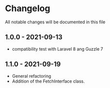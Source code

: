 # Changelog

All notable changes will be documented in this file

## 1.0.0 - 2021-09-13
- compatibility test with Laravel 8 ang Guzzle 7

## 1.1.0 - 2021-09-19
- General refactoring
- Addition of the FetchInterface class.
